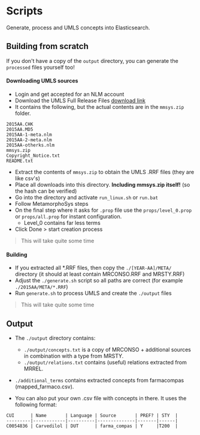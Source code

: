 Scripts
=======

Generate, process and UMLS concepts into Elasticsearch.


## Building from scratch

If you don't have a copy of the `output` directory, you can generate the `processed` files yourself too!



#### Downloading UMLS sources

* Login and get accepted for an NLM account
* Download the UMLS Full Release Files [download link](https://www.nlm.nih.gov/research/umls/licensedcontent/umlsknowledgesources.html)
* It contains the following, but the actual contents are in the `mmsys.zip` folder.

```
2015AA.CHK
2015AA.MD5
2015AA-1-meta.nlm
2015AA-2-meta.nlm
2015AA-otherks.nlm
mmsys.zip
Copyright_Notice.txt
README.txt
```

* Extract the contents of `mmsys.zip` to obtain the UMLS .RRF files (they are like csv's)
* Place all downloads into this directory. **Including mmsys.zip itself!** (so the hash can be verified)
* Go into the directory and activate `run_linux.sh` or `run.bat`
* Follow MetamorphoSys steps
* On the final step where it asks for `.prop` file use the `props/level_0.prop` or `props/all.prop` for instant configuration.
    * Level_0 contains far less terms
* Click Done > start creation process

> This will take quite some time


#### Building

* If you extracted all *.RRF files, then copy the `./[YEAR-AA]/META/` directory (it should at least contain MRCONSO.RRF and MRSTY.RRF)
* Adjust the `./generate.sh` script so all paths are correct (for example `./2015AA/META/*.RRF`)
* Run `generate.sh` to process UMLS and create the `./output` files

> This will take quite some time


## Output

* The `./output` directory contains:
    * `./output/concepts.txt` is a copy of MRCONSO + additional sources in combination with a type from MRSTY.
    * `./output/relations.txt` contains (useful) relations extracted from MRREL.

* `./additional_terms` contains extracted concepts from farmacompas (mapped_farmaco.csv).
* You can also put your own .csv file with concepts in there. It uses the following format:

```
CUI      | Name       | Language | Source       | PREF? | STY  |
---------|------------|----------|--------------|-------|------|
C0054836 | Carvedilol | DUT      | farma_compas | Y     |T200  |

```
